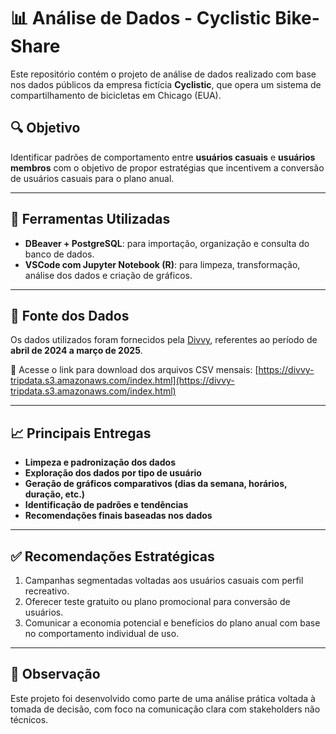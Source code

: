 # 📊 Análise de Dados - Cyclistic Bike-Share

Este repositório contém o projeto de análise de dados realizado com base nos dados públicos da empresa fictícia **Cyclistic**, que opera um sistema de compartilhamento de bicicletas em Chicago (EUA).

## 🔍 Objetivo

Identificar padrões de comportamento entre **usuários casuais** e **usuários membros** com o objetivo de propor estratégias que incentivem a conversão de usuários casuais para o plano anual.

---

## 🧰 Ferramentas Utilizadas

- **DBeaver + PostgreSQL**: para importação, organização e consulta do banco de dados.
- **VSCode com Jupyter Notebook (R)**: para limpeza, transformação, análise dos dados e criação de gráficos.

---

## 📁 Fonte dos Dados

Os dados utilizados foram fornecidos pela [Divvy](https://divvybikes.com/system-data), referentes ao período de **abril de 2024 a março de 2025**.

🔗 Acesse o link para download dos arquivos CSV mensais:
[https://divvy-tripdata.s3.amazonaws.com/index.html](https://divvy-tripdata.s3.amazonaws.com/index.html)

---

## 📈 Principais Entregas

- **Limpeza e padronização dos dados**
- **Exploração dos dados por tipo de usuário**
- **Geração de gráficos comparativos (dias da semana, horários, duração, etc.)**
- **Identificação de padrões e tendências**
- **Recomendações finais baseadas nos dados**

---

## ✅ Recomendações Estratégicas

1. Campanhas segmentadas voltadas aos usuários casuais com perfil recreativo.
2. Oferecer teste gratuito ou plano promocional para conversão de usuários.
3. Comunicar a economia potencial e benefícios do plano anual com base no comportamento individual de uso.

---

## 📎 Observação

Este projeto foi desenvolvido como parte de uma análise prática voltada à tomada de decisão, com foco na comunicação clara com stakeholders não técnicos.
